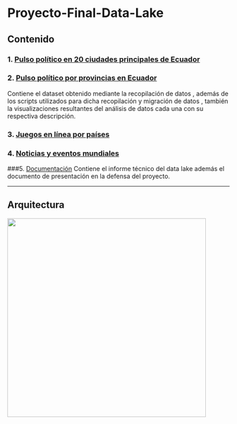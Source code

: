 # Proyecto-Final-Data-Lake


## Contenido
### 1. [Pulso político en 20 ciudades principales de Ecuador]()
### 2. [Pulso político por provincias en Ecuador](https://github.com/JoseLuisColcha/Proyecto-Final-Data-Lake/tree/main/2.Pulso%20politico%20por%20provincias)
Contiene el dataset obtenido mediante la recopilación de datos , además de los scripts utilizados para dicha recopilación y migración de datos , también la visualizaciones resultantes del análisis de datos cada una con su respectiva descripción.


### 3. [Juegos en línea por países](https://github.com/JoseLuisColcha/Proyecto-Final-Data-Lake/tree/main/3.%20JuegosOnlinePaises)
### 4. [ Noticias y eventos mundiales](https://github.com/JoseLuisColcha/Proyecto-Final-Data-Lake/tree/main/4.%20Noticias%20y%20eventos%20mundiales)
###5.  [Documentación](https://github.com/JoseLuisColcha/Proyecto-Final-Data-Lake/tree/main/Documentaci%C3%B3n)
Contiene el informe técnico del data lake además el documento de presentación en la defensa del proyecto.


***


## Arquitectura 

<img src="Arquitectura_de_la solución.png" height="450"/>
